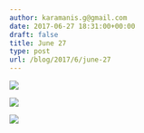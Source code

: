 ```yaml
---
author: karamanis.g@gmail.com
date: 2017-06-27 18:31:00+00:00
draft: false
title: June 27
type: post
url: /blog/2017/6/june-27
---
```




  
   ![](/images/2017-06-27-20176june-27/IMG_1496.jpg)

  

  
   ![](/images/2017-06-27-20176june-27/IMG_1497.jpg)

  

  
   ![](/images/2017-06-27-20176june-27/IMG_1500.jpg)

  


